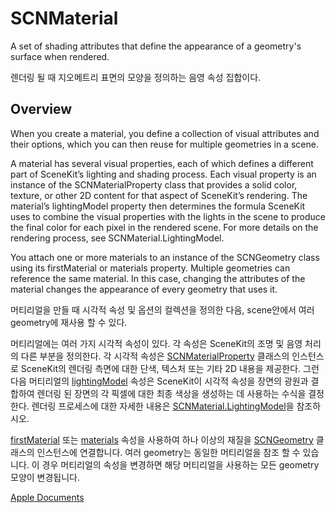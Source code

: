 # SCNMaterial
A set of shading attributes that define the appearance of a geometry's surface when rendered.

렌더링 될 때 지오메트리 표면의 모양을 정의하는 음영 속성 집합이다.

## Overview
When you create a material, you define a collection of visual attributes and their options, which you can then reuse for multiple geometries in a scene.

A material has several visual properties, each of which defines a different part of SceneKit’s lighting and shading process. Each visual property is an instance of the SCNMaterialProperty class that provides a solid color, texture, or other 2D content for that aspect of SceneKit’s rendering. The material’s lightingModel property then determines the formula SceneKit uses to combine the visual properties with the lights in the scene to produce the final color for each pixel in the rendered scene. For more details on the rendering process, see SCNMaterial.LightingModel.

You attach one or more materials to an instance of the SCNGeometry class using its firstMaterial or materials property. Multiple geometries can reference the same material. In this case, changing the attributes of the material changes the appearance of every geometry that uses it.

머티리얼을 만들 때 시각적 속성 및 옵션의 컬렉션을 정의한 다음,
scene안에서 여러 geometry에 재사용 할 수 있다.

머티리얼에는 여러 가지 시각적 속성이 있다. 각 속성은 SceneKit의 조명 및 음영 처리의 다른 부분을 정의한다. 각 시각적 속성은 [SCNMaterialProperty][scnmaterialproperty] 클래스의 인스턴스로 SceneKit의 렌더링 측면에 대한 단색, 텍스처 또는 기타 2D 내용을 제공한다. 그런 다음 머티리얼의 [lightingModel][lighting] 속성은 SceneKit이 시각적 속성을 장면의 광원과 결합하여 렌더링 된 장면의 각 픽셀에 대한 최종 색상을 생성하는 데 사용하는 수식을 결정한다. 렌더링 프로세스에 대한 자세한 내용은 [SCNMaterial.LightingModel][scn.light]을 참조하시오.

[firstMaterial][first] 또는 [materials][material] 속성을 사용하여 하나 이상의 재질을 [SCNGeometry][scngeometry] 클래스의 인스턴스에 연결합니다. 여러 geometry는 동일한 머티리얼을 참조 할 수 있습니다. 이 경우 머티리얼의 속성을 변경하면 해당 머티리얼을 사용하는 모든 geometry 모양이 변경됩니다.


[Apple Documents][apple]


[scnmaterialproperty]: https://developer.apple.com/documentation/scenekit/scnmaterialproperty
[lighting]: https://developer.apple.com/documentation/scenekit/scnmaterial/1462518-lightingmodel
[scn.light]: https://developer.apple.com/documentation/scenekit/scnmaterial.lightingmodel
[scngeometry]: https://developer.apple.com/documentation/scenekit/scngeometry
[first]: https://developer.apple.com/documentation/scenekit/scngeometry/1523485-firstmaterial
[material]: https://developer.apple.com/documentation/scenekit/scngeometry/1523472-materials
[apple]: https://developer.apple.com/documentation/scenekit/scnmaterial

